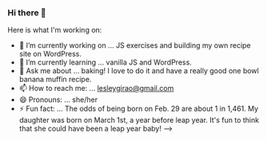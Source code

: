 ### Hi there 👋


Here is what I'm working on:

- 🔭 I’m currently working on ... JS exercises and building my own recipe site on WordPress.
- 🌱 I’m currently learning ... vanilla JS and WordPress.
- 💬 Ask me about ... baking! I love to do it and have a really good one bowl banana muffin recipe.
- 📫 How to reach me: ... lesleygirao@gmail.com
- 😄 Pronouns: ... she/her
- ⚡ Fun fact: ... The odds of being born on Feb. 29 are about 1 in 1,461. My daughter was born on March 1st, a year before leap year. It's fun to think that she could have been a leap year baby!
-->
